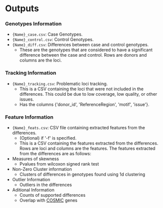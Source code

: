 
# Outputs 
### Genotypes Information
- `{Name}_case.csv`: Case Genotypes.
- `{Name}_control.csv`: Control Genotypes.
- `{Name}_diff.csv`: Differences between case and control genotypes.
    - These are the genotypes that are considered to have a significant difference between the case and control. Rows are donors and columns are the loci.

### Tracking Information
- `{Name}_tracking.csv`: Problematic loci tracking.
    - This is a CSV containing the loci that were not included in the differences. This could be due to low coverage, low quality, or other issues.
    - Has the columns {'donor_id', 'ReferenceRegion', 'motif', 'issue'}. 

### Feature Information
- `{Name}_feats.csv`: CSV file containing extracted features from the differences.
    - (Optional) if '-f' is specified.
    - This is a CSV containing the features extracted from the differences. Rows are loci and columns are the features.
The features extracted from the differences are as follows:
- Measures of skewness
    - Pvalues from wilcoxon signed rank test
- Non-Zero Cluster information
    - Clusters of differences in genotypes found using 1d clustering
- Outlier Information
    - Outliers in the differences
- Aditional Information
    - Counts of supported differences
    - Overlap with [COSMIC](https://cancer.sanger.ac.uk/cosmic) genes